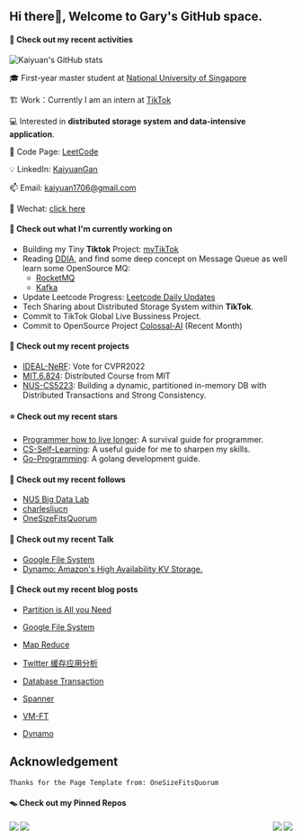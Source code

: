 ## Hi there👋, Welcome to Gary's GitHub space.

#### 🔋 Check out my recent activities

![Kaiyuan's GitHub stats](https://github-readme-stats.vercel.app/api?username=GaryGky&show_icons=true&theme=radical)

🎓 First-year master student at [National University of Singapore](https://www.nus.edu.sg/)

🏗 Work：Currently I am an intern at [TikTok](https://www.tiktok.com/)

💻 Interested in **distributed storage system** **and data-intensive application**.

🌋 Code Page: [LeetCode](https://leetcode-cn.com/u/kaiyuan_nus/)

💡 LinkedIn: [KaiyuanGan](https://www.linkedin.com/in/kaiyuangan/)

📫 Email: [kaiyuan1706@gmail.com](kaiyuan1706@gmail.com)

💬 Wechat: [click here](https://github.com/GaryGky/IDEAL-NeRF/blob/master/wechat.jpg)



#### 👷 Check out what I'm currently working on

- Building my Tiny **Tiktok** Project: [myTikTok](https://github.com/GaryGky/myTikTok)
- Reading [DDIA](https://dataintensive.net/), and find some deep concept on Message Queue as well learn some OpenSource MQ:
  - [RocketMQ](https://rocketmq.apache.org/)
  - [Kafka](https://kafka.apache.org/)
- Update Leetcode Progress: [Leetcode Daily Updates](https://github.com/GaryGky/leetcode-update)
- Tech Sharing about Distributed Storage System within **TikTok**.
- Commit to TikTok Global Live Bussiness Project.
- Commit to OpenSource Project [Colossal-AI](https://github.com/hpcaitech/ColossalAI) (Recent Month)



#### 🌱 Check out my recent projects

- [IDEAL-NeRF](https://github.com/GaryGky/IDEAL-NeRF): Vote for CVPR2022
- [MIT.6.824](https://github.com/GaryGky/MIT6.824): Distributed Course from MIT
- [NUS-CS5223](https://github.com/GaryGky/cs5223-labs): Building a dynamic, partitioned in-memory DB with Distributed Transactions and Strong Consistency.



#### ⭐ Check out my recent stars

- [Programmer how to live longer](https://github.com/geekan/HowToLiveLonger): A survival guide for programmer.
- [CS-Self-Learning](https://github.com/PKUFlyingPig/cs-self-learning): A useful guide for me to sharpen my skills.
- [Go-Programming](https://github.com/draveness/website): A golang development guide. 



#### 👯 Check out my recent follows

- [NUS Big Data Lab](https://github.com/thulab)
- [charlesliucn](https://github.com/charlesliucn)
- [OneSizeFitsQuorum](https://github.com/OneSizeFitsQuorum)



#### 🔨 Check out my recent Talk

- [Google File System](https://drive.google.com/file/d/14vcHTjZV4cnQene2GzecY0gizOrzEnaA/view?usp=sharing)
- [Dynamo: Amazon's High Availability KV Storage.](https://docs.google.com/presentation/d/1CoBHEo5VZ2gLwbpEL4JeUYTg31M5tBW-ItBliTdBgp0/edit#slide=id.gc6f73a04f_0_14)



#### 📜 Check out my recent blog posts

- [Partition is All you Need](https://lo845xqmx7.feishu.cn/docs/doccn7ps0hMiJoJIw4DmRWn4HUd)
- [Google File System](https://lo845xqmx7.feishu.cn/docs/doccncmo8iqkFFn424B8lZd44gh)
- [Map Reduce](https://lo845xqmx7.feishu.cn/docs/doccnOSf3ldikYI6JOgdn5B6Gac)
- [Twitter 缓存应用分析](https://lo845xqmx7.feishu.cn/docs/doccn329gaovix2csddT3FXFzvb)
- [Database Transaction](https://lo845xqmx7.feishu.cn/docs/doccnNYVPZVwOG8KKcUirv37ELM)

- [Spanner](https://lo845xqmx7.feishu.cn/docs/doccnALxkfZlATXInaIF2BcyMUf)
- [VM-FT](https://lo845xqmx7.feishu.cn/docs/doccny051ESMjndx9mYC7wpg0cc)
- [Dynamo](https://lo845xqmx7.feishu.cn/docs/doccnAYOAFo5OQPUCapBWMqNAzb)



## Acknowledgement

```shell
Thanks for the Page Template from: OneSizeFitsQuorum
```



#### 🪤 Check out my Pinned Repos

<a href="https://github.com/GaryGky/IDEAL-NeRF">
  <img align="left" src="https://github-readme-stats.vercel.app/api/pin/?username=GaryGky&repo=iotdb&showonwer" />
  <img align="right" src="https://github-readme-stats.vercel.app/api/pin/?username=GaryGky&repo=IDEAL-NeRF&showonwer" />
</a>

<a href="https://github.com/GaryGky/iotdb">
  <img align="left" src="https://github-readme-stats.vercel.app/api/pin/?username=GaryGky&repo=Beihang-Compile&showonwer" />
  <img align="right" src="https://github-readme-stats.vercel.app/api/pin/?username=GaryGky&repo=ColossalAI&showonwer" />
</a>
